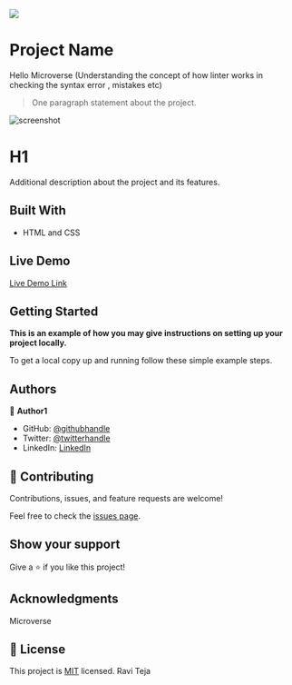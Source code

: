 ![](https://img.shields.io/badge/Microverse-blueviolet)

# Project Name
 Hello Microverse (Understanding the concept of how linter works in checking the syntax error , mistakes etc)
> One paragraph statement about the project.

![screenshot](./app_Hello_Microverse_first.png)
# H1

Additional description about the project and its features.

## Built With

- HTML and CSS


## Live Demo

[Live Demo Link](https://livedemo.com)


## Getting Started

**This is an example of how you may give instructions on setting up your project locally.**



To get a local copy up and running follow these simple example steps.

## Authors

👤 **Author1**

- GitHub: [@githubhandle](https://github.com/RaviTejaM9602/Hello-Microverse)
- Twitter: [@twitterhandle](https://twitter.com/twitterhandle)
- LinkedIn: [LinkedIn](https://www.linkedin.com/in/ravi-teja-8499a31b9/)

## 🤝 Contributing

Contributions, issues, and feature requests are welcome!

Feel free to check the [issues page](../../issues/).

## Show your support

Give a ⭐️ if you like this project!

## Acknowledgments

Microverse

## 📝 License

This project is [MIT](./MIT.md) licensed.
Ravi Teja

